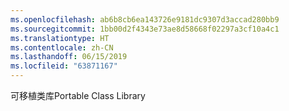 ```yaml
---
ms.openlocfilehash: ab6b8cb6ea143726e9181dc9307d3accad280bb9
ms.sourcegitcommit: 1bb00d2f4343e73ae8d58668f02297a3cf10a4c1
ms.translationtype: HT
ms.contentlocale: zh-CN
ms.lasthandoff: 06/15/2019
ms.locfileid: "63871167"
---
```

<span data-ttu-id="07d7a-101">可移植类库</span><span class="sxs-lookup"><span data-stu-id="07d7a-101">Portable Class Library</span></span>